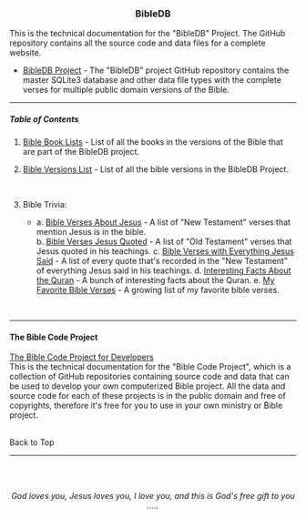 <h3 align="center">BibleDB</h3>

This is the technical documentation for the "BibleDB" Project. The GitHub repository contains all the source code and data files for a complete website.

* [BibleDB Project](https://github.com/ACB-Bible/BibleDB) - The "BibleDB" project GitHub repository contains the master SQLite3 database and other data file types with the complete verses for multiple public domain versions of the Bible.

---
##### Table of Contents

1. [Bible Book Lists](BibleBookLists.md) - List of all the books in the versions of the Bible that are part of the BibleDB project.

2. [Bible Versions List](BibleVersionList.md) - List of all the bible versions in the BibleDB Project.
<br>

3. Bible Trivia:

    * a. [Bible Verses About Jesus](Bible-Trivia/BibleVersesAboutJesus.md) - A list of "New Testament" verses that mention Jesus is in the bible.            
    b. [Bible Verses Jesus Quoted](Bible-trivia/VersesJesusQuoted.md) - A list of "Old Testament" verses that Jesus quoted in his teachings.
    c. [Bible Verses with Everything Jesus Said](Bible-Trivia/JesusQuotes.md) - A list of every quote that's recorded in the "New Testament" of everything Jesus said in his teachings.
    d. [Interesting Facts About the Quran](Bible-Trivia/InterestingQuranFacts.md) - A bunch of interesting facts about the Quran.
    e. [My Favorite Bible Verses](Bible-Trivia/MyFavoriteVerses.md) - A growing list of my favorite bible verses.

<br>

<hr id="project">
<h4>The Bible Code Project</h4>
<a class="spa" target="_blank" href="https://github.com/ACB-Bible/Bible-Code/">The Bible Code Project for Developers</a><br>
This is the technical documentation for the "Bible Code Project", which is a collection of GitHub repositories containing source code and data that can be used to develop your own computerized Bible project. All the data and source code for each of these projects is in the public domain and free of copyrights, therefore it's free for you to use in your own ministry or Bible project.<br><br>

<a class="atc" onclick="scrollPage('top')">Back to Top</a>

<hr>

<br><br>
<p align="center">
    <em>God loves you, Jesus loves you, I love you, and this is God's free gift to you .....</em>
</p>